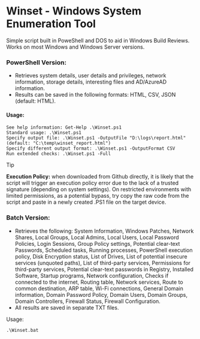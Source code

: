 # Winset - Windows System Enumeration Tool

Simple script built in PoweShell and DOS to aid in Windows Build Reviews. 
Works on most Windows and Windows Server versions.

### PowerShell Version:
- Retrieves system details, user details and privileges, network information, storage details, interesting files and AD/AzureAD information.
- Results can be saved in the following formats: HTML, CSV, JSON (default: HTML).

#### Usage:
```
See help information: Get-Help .\Winset.ps1
Standard usage: .\Winset.ps1
Specify output file: .\Winset.ps1 -OutputFile "D:\logs\report.html" (default: "C:\temp\winset_report.html")
Specify different output format: .\Winset.ps1 -OutputFormat CSV
Run extended checks: .\Winset.ps1 -Full
```
> [!TIP]
> **Execution Policy:** when downloaded from Github directly, it is likely that the script will trigger an execution policy error due to the lack of a trusted signature (depending on system settings). On restricted environments with limited permissions, as a potential bypass, try copy the raw code from the script and paste in a newly created .PS1 file on the target device.

### Batch Version:
- Retrieves the following:
System Information, Windows Patches, Network Shares, Local Groups, Local Admins, Local Users, Local Password Policies, Login Sessions, Group Policy settings, Potential clear-text Passwords, Scheduled tasks, Running processes, PowerShell execution policy, Disk Encryption status, List of Drives, List of potential insecure services (unquoted paths), List of third-party services, Permissions for third-party services, Potential clear-text passwords in Registry, Installed Software, Startup programs, Network configuration, Checks if connected to the internet, Routing table, Network services, Route to common destination, ARP table, Wi-Fi connections, General Domain information, Domain Password Policy, Domain Users, Domain Groups, Domain Controllers, Firewall Status, Firewall Configuration.
- All results are saved in separate TXT files.

Usage:
```
.\Winset.bat
```

